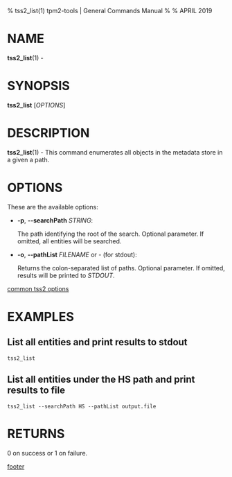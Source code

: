 % tss2_list(1) tpm2-tools | General Commands Manual
%
% APRIL 2019

# NAME

**tss2_list**(1) -

# SYNOPSIS

**tss2_list** [*OPTIONS*]

# DESCRIPTION

**tss2_list**(1) - This command enumerates all objects in the metadata store in a given a path.

# OPTIONS

These are the available options:

  * **-p**, **\--searchPath** _STRING_:

    The path identifying the root of the search. Optional parameter. If omitted,
    all entities will be searched.

  * **-o**, **\--pathList** _FILENAME_ or _-_ (for stdout):

    Returns the colon-separated list of paths. Optional parameter. If omitted,
    results will be printed to _STDOUT_.

[common tss2 options](common/tss2-options.md)

# EXAMPLES

## List all entities and print results to stdout
```
tss2_list
```
## List all entities under the HS path and print results to file
```
tss2_list --searchPath HS --pathList output.file
```

# RETURNS

0 on success or 1 on failure.

[footer](common/footer.md)
